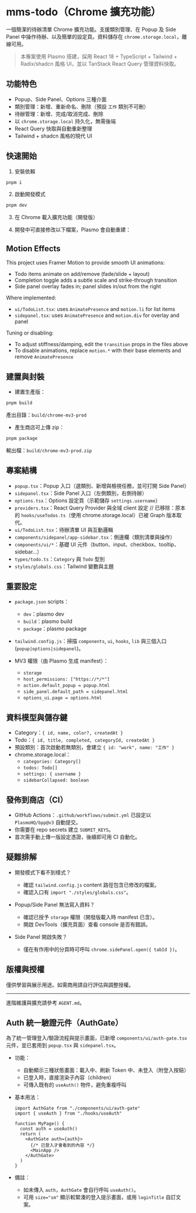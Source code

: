 # mms-todo（Chrome 擴充功能）

一個簡潔的待辦清單 Chrome 擴充功能。支援類別管理、在 Popup 及 Side Panel 中操作待辦、以及簡單的設定頁。資料儲存在 `chrome.storage.local`，離線可用。

> 本專案使用 Plasmo 搭建，採用 React 18 + TypeScript + Tailwind + Radix/shadcn 風格 UI，並以 TanStack React Query 管理資料快取。

## 功能特色
- Popup、Side Panel、Options 三種介面
- 類別管理：新增、重新命名、刪除（預設 `工作` 類別不可刪）
- 待辦管理：新增、完成/取消完成、刪除
- 以 `chrome.storage.local` 持久化，無需後端
- React Query 快取與自動重新整理
- Tailwind + shadcn 風格的現代 UI

## 快速開始

1) 安裝依賴

```bash
pnpm i
```

2) 啟動開發模式

```bash
pnpm dev
```

3) 在 Chrome 載入擴充功能（開發版）

4) 開發中可直接修改以下檔案，Plasmo 會自動重建：


## Motion Effects

This project uses Framer Motion to provide smooth UI animations:

- Todo items animate on add/remove (fade/slide + layout)
- Completion toggle adds a subtle scale and strike-through transition
- Side panel overlay fades in; panel slides in/out from the right

Where implemented:

- `ui/TodoList.tsx`: uses `AnimatePresence` and `motion.li` for list items
- `sidepanel.tsx`: uses `AnimatePresence` and `motion.div` for overlay and panel

Tuning or disabling:

- To adjust stiffness/damping, edit the `transition` props in the files above
- To disable animations, replace `motion.*` with their base elements and remove `AnimatePresence`
## 建置與封裝

- 建置生產版：
```bash
pnpm build
```
產出目錄：`build/chrome-mv3-prod`

- 產生商店可上傳 zip：
```bash
pnpm package
```
輸出檔：`build/chrome-mv3-prod.zip`

## 專案結構

- `popup.tsx`：Popup 入口（選類別、新增與檢視任務，並可打開 Side Panel）
- `sidepanel.tsx`：Side Panel 入口（左側類別，右側待辦）
- `options.tsx`：Options 設定頁（示範儲存 `settings.username`）
- `providers.tsx`：React Query Provider 與全域 client 設定
// 已移除：原本的 `hooks/useTodos.ts`（使用 chrome.storage.local）已被 Graph 版本取代。
- `ui/TodoList.tsx`：待辦清單 UI 與互動邏輯
- `components/sidepanel/app-sidebar.tsx`：側邊欄（類別清單與操作）
- `components/ui/*`：基礎 UI 元件（button、input、checkbox、tooltip、sidebar…）
- `types/todo.ts`：`Category` 與 `Todo` 型別
- `styles/globals.css`：Tailwind 變數與主題

## 重要設定

- `package.json` scripts：
  - `dev`：plasmo dev
  - `build`：plasmo build
  - `package`：plasmo package

- `tailwind.config.js`：掃描 `components`, `ui`, `hooks`, `lib` 與三個入口 (`popup|options|sidepanel`)。

- MV3 權限（由 Plasmo 生成 manifest）：
  - `storage`
  - `host_permissions: ["https://*/*"]`
  - `action.default_popup = popup.html`
  - `side_panel.default_path = sidepanel.html`
  - `options_ui.page = options.html`

## 資料模型與儲存鍵

- Category：`{ id, name, color?, createdAt }`
- Todo：`{ id, title, completed, categoryId, createdAt }`
- 預設類別：首次啟動若無類別，會建立 `{ id: "work", name: "工作" }`
- chrome.storage.local：
  - `categories: Category[]`
  - `todos: Todo[]`
  - `settings: { username }`
  - `sidebarCollapsed: boolean`

## 發佈到商店（CI）

- GitHub Actions：`.github/workflows/submit.yml` 已設定以 `PlasmoHQ/bpp@v3` 自動提交。
- 你需要在 repo secrets 建立 `SUBMIT_KEYS`。
- 首次需手動上傳一版設定憑證，後續即可用 CI 自動化。

## 疑難排解

- 開發模式下看不到樣式？
  - 確認 `tailwind.config.js` content 路徑包含已修改的檔案。
  - 確認入口有 `import "./styles/globals.css"`。

- Popup/Side Panel 無法寫入資料？
  - 確認已授予 `storage` 權限（開發版載入時 manifest 已含）。
  - 開啟 DevTools（擴充頁面）查看 console 是否有錯誤。

- Side Panel 開啟失敗？
  - 僅在有作用中的分頁時可呼叫 `chrome.sidePanel.open({ tabId })`。

## 版權與授權

僅供學習與展示用途。如需商用請自行評估與調整授權。

---

進階維護與擴充請參考 `AGENT.md`。

## Auth 統一驗證元件（AuthGate）

為了統一管理登入/驗證流程與提示畫面，已新增 `components/ui/auth-gate.tsx` 元件，並已套用到 `popup.tsx` 與 `sidepanel.tsx`。

- 功能：
  - 自動顯示三種狀態畫面：載入中、刷新 Token 中、未登入（附登入按鈕）
  - 已登入時，直接渲染子內容（children）
  - 可傳入既有的 `useAuth()` 物件，避免重複呼叫

- 基本用法：
  ```tsx
  import AuthGate from "./components/ui/auth-gate"
  import { useAuth } from "./hooks/useAuth"

  function MyPage() {
    const auth = useAuth()
    return (
      <AuthGate auth={auth}>
        {/* 已登入才會看到的內容 */}
        <MainApp />
      </AuthGate>
    )
  }
  ```

- 備註：
  - 如未傳入 `auth`，`AuthGate` 會自行呼叫 `useAuth()`。
  - 可用 `size="sm"` 顯示較緊湊的登入提示畫面，或用 `loginTitle` 自訂文案。
